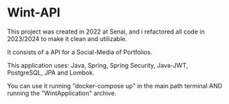 # Wint-API
This project was created in 2022 at Senai, and i refactored all code in 2023/2024 to make it clean and utilizable.

It consists of a API for a Social-Media of Portfolios.

This application uses: Java, Spring, Spring Security, Java-JWT, PostgreSQL, JPA and Lombok.

You can use it running "docker-compose up" in the main path terminal AND running the "WintApplication" archive.

